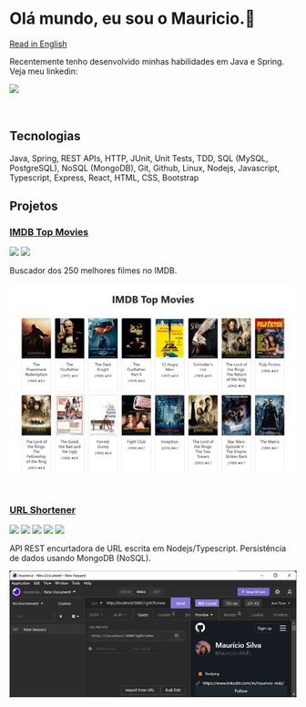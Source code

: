 # Olá mundo, eu sou o Mauricio.👋

[Read in English](./README.md)

<p>Recentemente tenho desenvolvido minhas habilidades em Java e Spring. Veja meu linkedin:</p>

[<img src="https://img.shields.io/badge/-LinkedIn-%230077B5?style=for-the-badge&logo=linkedin&logoColor=white">](https://www.linkedin.com/in/mauricio-mds)

<br/>

## Tecnologias

Java, Spring, REST APIs, HTTP, JUnit, Unit Tests, TDD, SQL (MySQL, PostgreSQL), NoSQL (MongoDB), Git, Github, Linux, Nodejs, Javascript, Typescript, Express, React, HTML, CSS, Bootstrap


## Projetos

<a href="https://github.com/Mauricio-MdS/imdb-top-movies"> <h3> IMDB Top Movies</h3></a>

<div>
  <img src="https://cdn.jsdelivr.net/gh/devicons/devicon/icons/java/java-original-wordmark.svg" width=30px/>
  <img src="https://cdn.jsdelivr.net/gh/devicons/devicon/icons/spring/spring-original-wordmark.svg" width=30px/>  
</div>

Buscador dos 250 melhores filmes no IMDB.

<a href="https://github.com/Mauricio-MdS/imdb-top-movies"><img src="./assets/images/imdb-top-movies.png" alt=""></a>

<br>

<a href="https://github.com/Mauricio-MdS/url-shortener-api"> <h3> URL Shortener</h3></a>

<div>
  <img src="https://cdn.jsdelivr.net/gh/devicons/devicon/icons/nodejs/nodejs-plain-wordmark.svg" width=30px/>
  <img src="https://cdn.jsdelivr.net/gh/devicons/devicon/icons/express/express-original-wordmark.svg" width=30px/>             
  <img src="https://cdn.jsdelivr.net/gh/devicons/devicon/icons/mongodb/mongodb-original-wordmark.svg" width=30px/>             
  <img src="https://cdn.jsdelivr.net/gh/devicons/devicon/icons/typescript/typescript-plain.svg" width=30px/>
  <img src="https://cdn.jsdelivr.net/gh/devicons/devicon/icons/javascript/javascript-plain.svg" width=30px/>
</div>

API REST encurtadora de URL escrita em Nodejs/Typescript. Persistência de dados usando MongoDB (NoSQL).

<a href="https://github.com/Mauricio-MdS/url-shortener-api"><img src="./assets/images/encurtador.jpg" alt=""></a>
